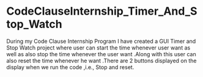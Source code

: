 # CodeClauseInternship_Timer_And_Stop_Watch
During my Code Clause Internship Program I have created a GUI Timer and Stop Watch project where user can start the time whenever user want as well as also stop the time whenever the user want .Along with this user can also reset the time whenever he want .There are 2 buttons displayed on the display when we run the code ,i.e., Stop and reset.
